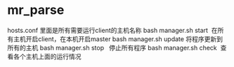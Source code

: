 # mr_parse

hosts.conf 里面是所有需要运行client的主机名称
bash manager.sh start  在所有主机开启client，在本机开启master
bash manager.sh update 将程序更新到所有的主机
bash manager.sh stop   停止所有程序
bash manager.sh check  查看各个主机上面的运行情况
